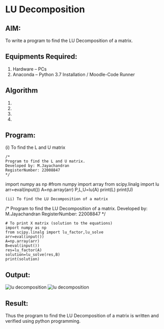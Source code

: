 # LU Decomposition 

## AIM:
To write a program to find the LU Decomposition of a matrix.

## Equipments Required:
1. Hardware – PCs
2. Anaconda – Python 3.7 Installation / Moodle-Code Runner

## Algorithm
1. 
2. 
3. 
4. 

## Program:
(i) To find the L and U matrix
```
/*
Program to find the L and U matrix.
Developed by: M.Jayachandran
RegisterNumber: 22008847
*/
```
import numpy as np  #from numpy import array
from scipy.linalg import lu
arr=eval(input())
A=np.array(arr)
P,L,U=lu(A)
print(L)
print(U)
```
(ii) To find the LU Decomposition of a matrix
```
/*
Program to find the LU Decomposition of a matrix.
Developed by: M.Jayachandran
RegisterNumber: 22008847
*/
```
# To print X matrix (solution to the equations)
import numpy as np
from scipy.linalg import lu_factor,lu_solve
arr=eval(input())
A=np.array(arr)
B=eval(input())
res=lu_factor(A)
solution=lu_solve(res,B)
print(solution)
```

## Output:
![lu decomposition]("/image/landu.png)
![lu decomposition]("/image/lu.png)


## Result:
Thus the program to find the LU Decomposition of a matrix is written and verified using python programming.

